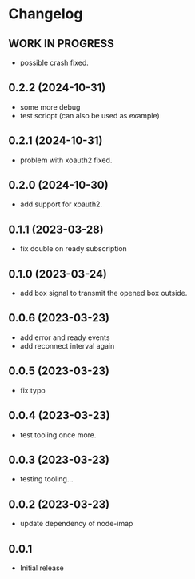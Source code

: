 # Changelog

<!--
  Placeholder for the next version (at the beginning of the line):
  ## **WORK IN PROGRESS**
-->
## **WORK IN PROGRESS**
- possible crash fixed.

## 0.2.2 (2024-10-31)
- some more debug
- test scricpt (can also be used as example)

## 0.2.1 (2024-10-31)
- problem with xoauth2 fixed.

## 0.2.0 (2024-10-30)
- add support for xoauth2.

## 0.1.1 (2023-03-28)
- fix double on ready subscription

## 0.1.0 (2023-03-24)
- add box signal to transmit the opened box outside.

## 0.0.6 (2023-03-23)
- add error and ready events
- add reconnect interval again

## 0.0.5 (2023-03-23)
- fix typo

## 0.0.4 (2023-03-23)
- test tooling once more.

## 0.0.3 (2023-03-23)
- testing tooling...

## 0.0.2 (2023-03-23)
- update dependency of node-imap

## 0.0.1
- Initial release